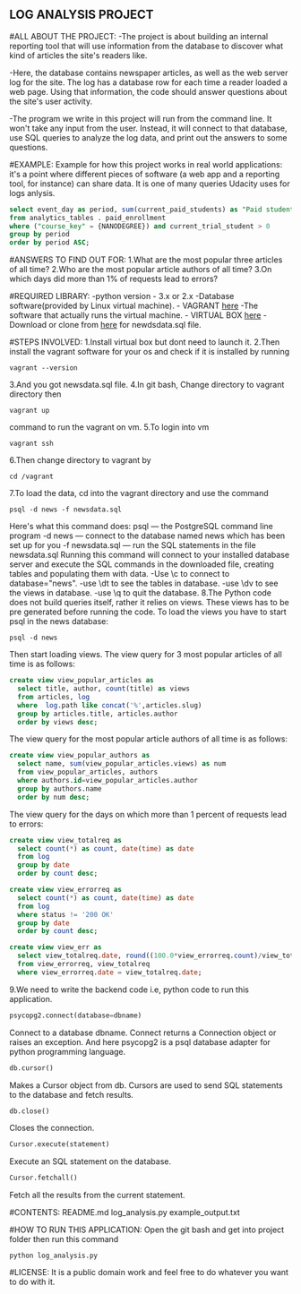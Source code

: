 ## **LOG ANALYSIS PROJECT**

#ALL ABOUT THE PROJECT:
-The project is about building an internal reporting tool that will use information from the database to discover what kind of articles the site's readers like.

-Here, the database contains newspaper articles, as well as the web server log for the site. The log has a database row for each time a reader loaded a web page. Using that information, the code should answer questions about the site's user activity.

-The program we write in this project will run from the command line. It won't take any input from the user. Instead, it will connect to that database, use SQL queries to analyze the log data, and print out the answers to some questions.

#EXAMPLE:
Example for how this project works in real world applications: it's a point where different pieces of software (a web app and a reporting tool, for instance) can share data.
It is one of many queries Udacity uses for logs anlysis.
```SQL
select event_day as period, sum(current_paid_students) as "Paid students", sum(current_trial_students) as "Free students"
from analytics_tables . paid_enrollment
where ("course_key" = {NANODEGREE}) and current_trial_student > 0
group by period
order by period ASC;
```

#ANSWERS TO FIND OUT FOR:
1.What are the most popular three articles of all time?
2.Who are the most popular article authors of all time?
3.On which days did more than 1% of requests lead to errors?

#REQUIRED LIBRARY:
-python version - 3.x or 2.x
-Database software(provided by Linux virtual machine). - VAGRANT [here](https://www.vagrantup.com/downloads.html)
-The software that actually runs the virtual machine. - VIRTUAL BOX [here](https://www.virtualbox.org/wiki/Downloads)
-Download or clone from [here](https://github.com/udacity/fullstack-nanodegree-vm) for newdsdata.sql file.

#STEPS INVOLVED:
1.Install virtual box but dont need to launch it.
2.Then install the vagrant software for your os and check if it is installed by running
```
vagrant --version
```
3.And you got newsdata.sql file.
4.In git bash, Change directory to vagrant directory then
```
vagrant up
```
command to run the vagrant on vm.
5.To login into vm
```
vagrant ssh
```
6.Then change directory to vagrant by
```
cd /vagrant
```
7.To load the data, cd into the vagrant directory and use the command
```
psql -d news -f newsdata.sql
```
Here's what this command does:
psql — the PostgreSQL command line program
-d news — connect to the database named news which has been set up for you
-f newsdata.sql — run the SQL statements in the file newsdata.sql
Running this command will connect to your installed database server and execute the SQL commands in the downloaded file, creating tables and populating them with data.
-Use \c to connect to database="news".
-use \dt to see the tables in database.
-use \dv to see the views in database.
-use \q to quit the database.
8.The Python code does not build queries itself, rather it relies on views. These views has to be pre generated before running the code. To load the views you have to start psql in the news database:
```
psql -d news
```
Then start loading views.
The view query for 3 most popular articles of all time is as follows:
```SQL
create view view_popular_articles as
  select title, author, count(title) as views
  from articles, log
  where  log.path like concat('%',articles.slug)
  group by articles.title, articles.author
  order by views desc;
```
The view query for the most popular article authors of all time is as follows:
```SQL
create view view_popular_authors as
  select name, sum(view_popular_articles.views) as num
  from view_popular_articles, authors
  where authors.id=view_popular_articles.author
  group by authors.name
  order by num desc;
```
The view query for the days on which more than 1 percent of requests lead to errors:
```SQL
create view view_totalreq as
  select count(*) as count, date(time) as date
  from log
  group by date
  order by count desc;

create view view_errorreq as
  select count(*) as count, date(time) as date
  from log
  where status != '200 OK'
  group by date
  order by count desc;

create view view_err as
  select view_totalreq.date, round((100.0*view_errorreq.count)/view_totalreq.count,2) as err_p
  from view_errorreq, view_totalreq
  where view_errorreq.date = view_totalreq.date;
```
9.We need to write the backend code i.e, python code to run this application.
```.py
psycopg2.connect(database=dbname)
```
Connect to a database dbname. Connect returns a Connection object or raises an exception. And here psycopg2 is a psql database adapter for python programming language.

```.py
db.cursor()
```
Makes a Cursor object from db. Cursors are used to send SQL statements to the database and fetch results.

```.py
db.close()
```
Closes the connection.

```.py
Cursor.execute(statement)
```
Execute an SQL statement on the database.

```.py
Cursor.fetchall()
```
Fetch all the results from the current statement.

#CONTENTS:
README.md
log_analysis.py
example_output.txt

#HOW TO RUN THIS APPLICATION:
Open the git bash and get into project folder then run this command
```
python log_analysis.py
```

#LICENSE:
It is a public domain work and feel free to do whatever you want to do with it.
